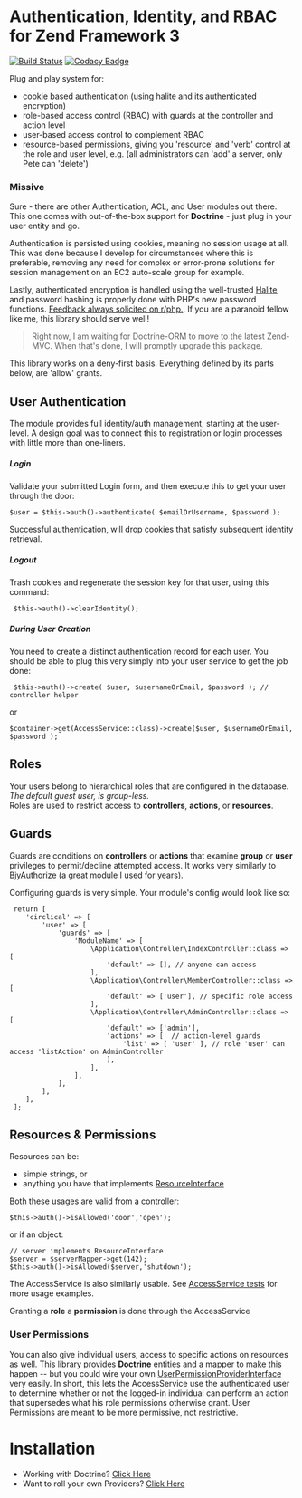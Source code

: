 # Authentication, Identity, and RBAC for Zend Framework 3
[![Build Status](https://travis-ci.org/Saeven/zf3-circlical-user.svg?branch=master)](https://travis-ci.org/Saeven/zf3-circlical-user)
[![Codacy Badge](https://api.codacy.com/project/badge/Grade/fe24b2bf7ab74919844fdb49adbf99fe)](https://www.codacy.com/app/alemaire/zf3-circlical-user?utm_source=github.com&amp;utm_medium=referral&amp;utm_content=Saeven/zf3-circlical-user&amp;utm_campaign=Badge_Grade)

Plug and play system for:

- cookie based authentication (using halite and its authenticated encryption)
- role-based access control (RBAC) with guards at the controller and action level
- user-based access control to complement RBAC 
- resource-based permissions, giving you 'resource' and 'verb' control at the role and user level, e.g. 
(all administrators can 'add' a server, only Pete can 'delete')

### Missive

Sure - there are other Authentication, ACL, and User modules out there.  This one comes with out-of-the-box support for **Doctrine** - just plug in your user entity and go.

Authentication is persisted using cookies, meaning no session usage at all.  This was done because I develop for 
circumstances where this is preferable, removing any need for complex or error-prone solutions for session management on 
an EC2 auto-scale group for example.

Lastly, authenticated encryption is handled using the well-trusted [Halite](https://github.com/paragonie/halite), and password hashing is 
properly done with PHP's new password functions. 
[Feedback always solicited on r/php.](https://www.reddit.com/r/PHP/comments/4r84jn/need_reviews_of_cookiebased_authentication_service/).
If you are a paranoid fellow like me, this library should serve well!

> Right now, I am waiting for Doctrine-ORM to move to the latest Zend-MVC.
> When that's done, I will promptly upgrade this package.

This library works on a deny-first basis.  Everything defined by its parts below, are 'allow' grants.

## User Authentication

The module provides full identity/auth management, starting at the user-level.  A design goal was to connect this to 
registration or login processes with little more than one-liners.

##### Login

Validate your submitted Login form, and then execute this to get your user through the door:
       
    $user = $this->auth()->authenticate( $emailOrUsername, $password );
    
Successful authentication, will drop cookies that satisfy subsequent identity retrieval.
     
     
##### Logout
    
Trash cookies and regenerate the session key for that user, using this command:
    
     $this->auth()->clearIdentity();
     
     
##### During User Creation
     
You need to create a distinct authentication record for each user.  You should be able to plug this 
 very simply into your user service to get the job done:
     
     $this->auth()->create( $user, $usernameOrEmail, $password ); // controller helper

or

    $container->get(AccessService::class)->create($user, $usernameOrEmail, $password );
    


## Roles

Your users belong to hierarchical roles that are configured in the database.  *The default guest user, is group-less.*  
Roles are used to restrict access to **controllers**, **actions**, or **resources**.


## Guards

Guards are conditions on **controllers** or **actions** that examine **group** or **user** privileges to permit/decline 
attempted access.  It works very similarly to [BjyAuthorize](https://github.com/bjyoungblood/BjyAuthorize) 
(a great module I used for years).

Configuring guards is very simple.  Your module's config would look like so:

     return [
        'circlical' => [
            'user' => [
                'guards' => [
                    'ModuleName' => [
                        \Application\Controller\IndexController::class => [
                            'default' => [], // anyone can access
                        ],
                        \Application\Controller\MemberController::class => [
                            'default' => ['user'], // specific role access
                        ],
                        \Application\Controller\AdminController::class => [
                            'default' => ['admin'],
                            'actions' => [  // action-level guards
                                'list' => [ 'user' ], // role 'user' can access 'listAction' on AdminController
                            ],
                        ],
                    ],
                ],
            ],
        ],
     ];   


## Resources & Permissions

Resources can be:

* simple strings, or
* anything you have that implements [ResourceInterface](src/CirclicalUser/Provider/ResourceInterface.php)
  
Both these usages are valid from a controller:

    $this->auth()->isAllowed('door','open');
    
or if an object:
    
    // server implements ResourceInterface
    $server = $serverMapper->get(142);
    $this->auth()->isAllowed($server,'shutdown');

The AccessService is also similarly usable.  See [AccessService tests](bundle/Spec/Service/AccessServiceSpec.php) for more usage examples.
    
Granting a **role** a **permission** is done through the AccessService 

### User Permissions

You can also give individual users, access to specific actions on resources as well.  This library provides 
 **Doctrine** entities and a mapper to make this happen -- but you could wire your own [UserPermissionProviderInterface](src/CirclicalUser/Provider/UserPermissionProviderInterface.php)
 very easily.  In short, this lets the AccessService use the authenticated user to determine whether or
 not the logged-in individual can perform an action that supersedes what his role permissions otherwise
 grant.  User Permissions are meant to be more permissive, not restrictive.  


# Installation

* Working with Doctrine? [Click Here](INSTALL_DOCTRINE.md) 
* Want to roll your own Providers? [Click Here](INSTALL_CUSTOM.md)

